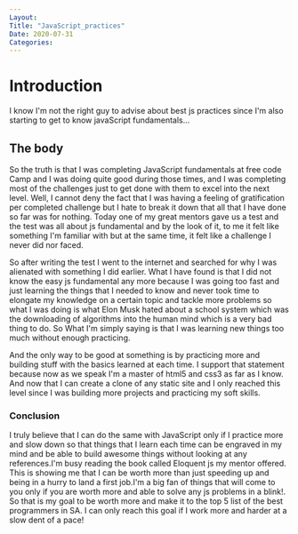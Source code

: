 ```yaml
---
Layout:
Title: "JavaScript_practices"
Date: 2020-07-31
Categories:
---
```

# Introduction
I know I'm not the right guy to advise about best js practices since I'm also starting to get to know javaScript fundamentals...
## The body
So the truth is that I was completing JavaScript fundamentals at free code Camp and I was doing quite good during those times, and I was completing most of the challenges just to get done with them to excel into the next level. Well, I cannot deny the fact that I was having a feeling of gratification per completed challenge but I hate to break it down that all that I have done so far was for nothing. Today one of my great mentors gave us a test and the test was all about js fundamental and by the look of it, to me it felt like something I'm familiar with but at the same time, it felt like a challenge I never did nor faced.

So after writing the test I went to the internet and searched for why I was alienated with something I did earlier. What I have found is that I did not know the easy js fundamental any more because I was going too fast and just learning the things that I needed to know and never took time to elongate my knowledge on a certain topic and tackle more problems so what I was doing is what Elon Musk hated about a school system which was the downloading of algorithms into the human mind which is a very bad thing to do. So What I'm simply saying is that I was learning new things too much without enough practicing.

And the only way to be good at something is by practicing more and building stuff with the basics learned at each time. I support that statement because now as we speak I'm a master of html5 and css3 as far as I know. And now that I can create a clone of any static site and I only reached this level since I was building more projects and practicing my soft skills.
### Conclusion
                
I truly believe that I can do the same with JavaScript only if I practice more and slow down so that things that I learn each time can be engraved in my mind and be able to build awesome things without looking at any references.I'm busy reading the book called Eloquent js my mentor offered. This is showing me that I can be worth more than just speeding up and being in a hurry to land a first job.I'm a big fan of things that will come to you only if you are worth more and able to solve any js problems in a blink!. So that is my goal to be worth more and make it to the top 5 list of the best programmers in SA. I can only reach this goal if I work more and harder at a slow dent of a pace!
